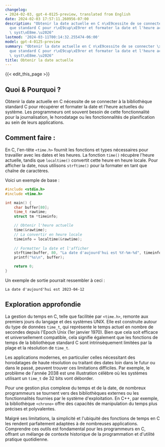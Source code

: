 ```yaml
---
changelog:
- 2024-02-03, gpt-4-0125-preview, translated from English
date: 2024-02-03 17:57:11.260956-07:00
description: "Obtenir la date actuelle en C n\xE9cessite de se connecter \xE0 la biblioth\xE8\
  que standard C pour r\xE9cup\xE9rer et formater la date et l'heure actuelles du\
  \ syst\xE8me.\u2026"
lastmod: '2024-03-11T00:14:32.255474-06:00'
model: gpt-4-0125-preview
summary: "Obtenir la date actuelle en C n\xE9cessite de se connecter \xE0 la biblioth\xE8\
  que standard C pour r\xE9cup\xE9rer et formater la date et l'heure actuelles du\
  \ syst\xE8me.\u2026"
title: Obtenir la date actuelle
---
```


{{< edit_this_page >}}

## Quoi & Pourquoi ?

Obtenir la date actuelle en C nécessite de se connecter à la bibliothèque standard C pour récupérer et formater la date et l'heure actuelles du système. Les programmeurs ont souvent besoin de cette fonctionnalité pour la journalisation, le horodatage ou les fonctionnalités de planification au sein de leurs applications.

## Comment faire :

En C, l'en-tête `<time.h>` fournit les fonctions et types nécessaires pour travailler avec les dates et les heures. La fonction `time()` récupère l'heure actuelle, tandis que `localtime()` convertit cette heure en heure locale. Pour afficher la date, nous utilisons `strftime()` pour la formater en tant que chaîne de caractères.

Voici un exemple de base :

```c
#include <stdio.h>
#include <time.h>

int main() {
    char buffer[80];
    time_t rawtime;
    struct tm *timeinfo;

    // Obtenir l'heure actuelle
    time(&rawtime);
    // La convertir en heure locale
    timeinfo = localtime(&rawtime);
    
    // Formatter la date et l'afficher
    strftime(buffer, 80, "La date d'aujourd'hui est %Y-%m-%d", timeinfo);
    printf("%s\n", buffer);

    return 0;
}
```

Un exemple de sortie pourrait ressembler à ceci :

```
La date d'aujourd'hui est 2023-04-12
```

## Exploration approfondie

La gestion du temps en C, telle que facilitée par `<time.h>`, remonte aux premiers jours du langage et des systèmes UNIX. Elle est construite autour du type de données `time_t`, qui représente le temps actuel en nombre de secondes depuis l'Epoch Unix (1er janvier 1970). Bien que cela soit efficace et universellement compatible, cela signifie également que les fonctions de temps de la bibliothèque standard C sont intrinsèquement limitées par la plage et la résolution de `time_t`.

Les applications modernes, en particulier celles nécessitant des horodatages de haute résolution ou traitant des dates loin dans le futur ou dans le passé, peuvent trouver ces limitations difficiles. Par exemple, le problème de l'année 2038 est une illustration célèbre où les systèmes utilisant un `time_t` de 32 bits vont déborder.

Pour une gestion plus complexe du temps et de la date, de nombreux programmeurs se tournent vers des bibliothèques externes ou les fonctionnalités fournies par le système d'exploitation. En C++, par exemple, la bibliothèque `<chrono>` offre des capacités de manipulation du temps plus précises et polyvalentes.

Malgré ses limitations, la simplicité et l'ubiquité des fonctions de temps en C les rendent parfaitement adaptées à de nombreuses applications. Comprendre ces outils est fondamental pour les programmeurs en C, offrant un mélange de contexte historique de la programmation et d'utilité pratique quotidienne.
